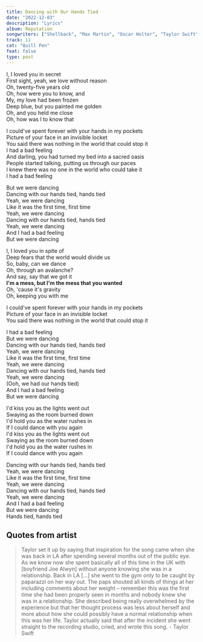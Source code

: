 ```yaml
---
title: Dancing with Our Hands Tied
date: "2022-12-03"
description: "Lyrics"
album: Reputation
songwriters: ["Shellback", "Max Martin", "Oscar Holter", "Taylor Swift"]
track: 11
cat: "Quill Pen"
feat: false
type: post
---
```


<p className='verse-one'>
I, I loved you in secret <br />
First sight, yeah, we love without reason <br />
Oh, twenty-five years old <br />
Oh, how were you to know, and <br />
My, my love had been frozen <br />
Deep blue, but you painted me golden <br />
Oh, and you held me close <br />
Oh, how was I to know that <br />
</p>
<p className='pre-chorus'>
I could've spent forever with your hands in my pockets <br />
Picture of your face in an invisible locket <br />
You said there was nothing in the world that could stop it <br />
I had a bad feeling <br />
And darling, you had turned my bed into a sacred oasis <br />
People started talking, putting us through our paces <br />
I knew there was no one in the world who could take it <br />
I had a bad feeling <br />
</p>
<p className='chorus'>
But we were dancing <br />
Dancing with our hands tied, hands tied <br />
Yeah, we were dancing <br />
Like it was the first time, first time <br />
Yeah, we were dancing <br />
Dancing with our hands tied, hands tied <br />
Yeah, we were dancing <br />
And I had a bad feeling <br />
But we were dancing <br />
</p>
<p className='verse-two'>
I, I loved you in spite of <br />
Deep fears that the world would divide us <br />
So, baby, can we dance <br />
Oh, through an avalanche? <br />
And say, say that we got it <br />
<strong className='fav-line'>
I'm a mess, but I'm the mess that you wanted <br />
</strong>
Oh, 'cause it's gravity <br />
Oh, keeping you with me <br />
</p>
<p className='pre-chorus'>
I could've spent forever with your hands in my pockets <br />
Picture of your face in an invisible locket <br />
You said there was nothing in the world that could stop it <br />
</p>
<p className='chorus'>
I had a bad feeling <br />
But we were dancing <br />
Dancing with our hands tied, hands tied <br />
Yeah, we were dancing <br />
Like it was the first time, first time <br />
Yeah, we were dancing <br />
Dancing with our hands tied, hands tied <br />
Yeah, we were dancing <br />
(Ooh, we had our hands tied) <br />
And I had a bad feeling <br />
But we were dancing <br />
</p>
<p className="bridge">
I'd kiss you as the lights went out <br />
Swaying as the room burned down <br />
I'd hold you as the water rushes in <br />
If I could dance with you again <br />
I'd kiss you as the lights went out <br />
Swaying as the room burned down <br />
I'd hold you as the water rushes in <br />
If I could dance with you again <br />
</p>
<p className='chorus'>
Dancing with our hands tied, hands tied <br />
Yeah, we were dancing <br />
Like it was the first time, first time <br />
Yeah, we were dancing <br />
Dancing with our hands tied, hands tied <br />
Yeah, we were dancing <br />
And I had a bad feeling <br />
But we were dancing <br />
Hands tied, hands tied <br />
</p>

## Quotes from artist

<blockquote>
Taylor set it up by saying that inspiration for the song came when she was back in LA after spending several months out of the public eye. As we know now she spent basically all of this time in the UK with [boyfriend Joe Alwyn] without anyone knowing she was in a relationship. Back in LA […] she went to the gym only to be caught by paparazzi on her way out. The paps shouted all kinds of things at her including comments about her weight – remember this was the first time she had been properly seen in months and nobody knew she was in a relationship. She described being really overwhelmed by the experience but that her thought process was less about herself and more about how she could possibly have a normal relationship when this was her life. Taylor actually said that after the incident she went straight to the recording studio, cried, and wrote this song. - Taylor Swift
</blockquote>
